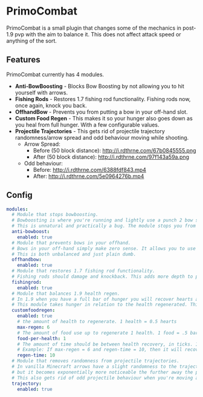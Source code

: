 # PrimoCombat

PrimoCombat is a small plugin that changes some of the mechanics in post-1.9 pvp with the aim to balance it. This does not affect attack speed or anything of the sort.

## Features

PrimoCombat currently has 4 modules. 

- **Anti-BowBoosting** - Blocks Bow Boosting by not allowing you to hit yourself with arrows. 
- **Fishing Rods** - Restores 1.7 fishing rod functionality. Fishing rods now, once again, knock you back.
- **OffhandBow** - Prevents you from putting a bow in your off-hand slot.
- **Custom Food Regen** - This makes it so your hunger also goes down as you heal from full hunger. With a few configurable values.
- **Projectile Trajectories** - This gets rid of projectile trajectory randomness/arrow spread and odd behaviour moving while shooting. 
    - Arrow Spread:
        - Before (50 block distance): http://i.rdthrne.com/67b0845555.png
        - After (50 block distance): http://i.rdthrne.com/97f143a59a.png
    - Odd behaviour:
        - Before: http://i.rdthrne.com/6388fdf843.mp4
        - After: http://i.rdthrne.com/5e0964276b.mp4


## Config


```yaml
modules:
  # Module that stops bowboosting.
  # Bowboosting is where you're running and lightly use a punch 2 bow so it hits you and propels you forward
  # This is unnatural and practically a bug. The module stops you from hitting yourself with arrows.
  anti-bowboost:
    enabled: true
  # Module that prevents bows in your offhand.
  # Bows in your off-hand simply make zero sense. It allows you to use bows, a double handed weapon, together with your sword without switching items.
  # This is both unbalanced and just plain dumb.
  offhandbow:
    enabled: true
  # Module that restores 1.7 fishing rod functionality.
  # Fishing rods should damage and knockback. This adds more depth to pvp.
  fishingrod:
    enabled: true
  # Module that balances 1.9 health regen.
  # In 1.9 when you have a full bar of hunger you will recover hearts at godspeed with little to no downsides. This makes regen and health potions practically worthless.
  # This module takes hunger in relation to the health regenerated. This makes you burn through food and time eating well. It also makes gapples and regen/health potions very valuable.
  customfoodregen:
    enabled: true
    # the amount of health to regenerate. 1 health = 0.5 hearts
    max-regen: 6
    # The amount of food use up to regenerate 1 health. 1 food = .5 bars of hunger
    food-per-health: 1
    # The amount of time should be between health recovery, in ticks. 1 tick = 50ms
    # Example: If max-regen = 6 and regen-time = 10, then it will recover 1 health every 500ms. So it would take 6*500ms = 3 seconds to heal 6 health (or 3 hearts)
    regen-time: 10
  # Module that removes randomness from projectile trajectories.
  # In vanilla Minecraft arrows have a slight randomness to the trajectories, it's not very noticeable at close-range,
  # but it becomes exponentially more noticeable the further away the player is. At a certain distance it becomes pretty difficult to hit targets.
  # This also gets rid of odd projectile behaviour when you're moving around, falling, etc.
  trajectory:
    enabled: true
```


